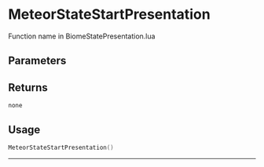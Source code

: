 # MeteorStateStartPresentation

Function name in BiomeStatePresentation.lua

## Parameters

## Returns

`none`

## Usage

```lua
MeteorStateStartPresentation()
```

---
